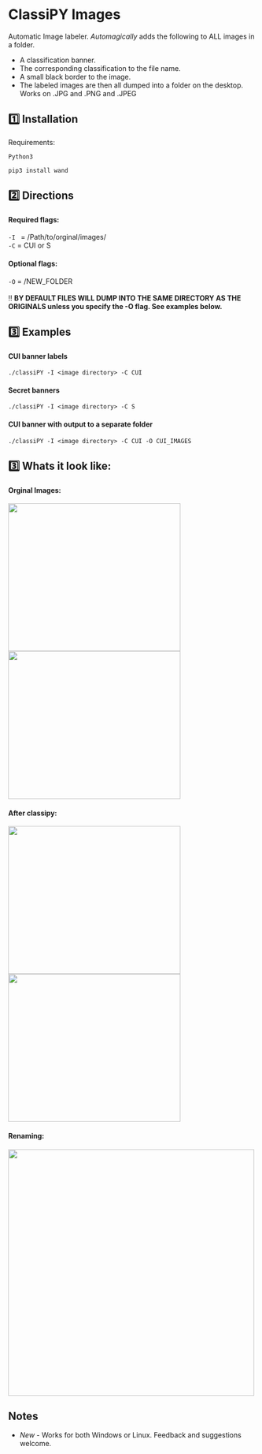 # ClassiPY Images
Automatic Image labeler. *Automagically* adds the following to ALL images in a folder. 
- A classification banner.
-  The corresponding classification to the file name.
- A small black border to the image.<br>
- The labeled images are then all dumped into a folder on the desktop. Works on .JPG and .PNG and .JPEG

## :one: Installation
Requirements:  
```
Python3
```
```
pip3 install wand
```
## :two: Directions
#### Required flags:  
` -I  ` = /Path/to/orginal/images/  
` -C ` = CUI or S  
#### Optional flags:  
` -O ` = /NEW_FOLDER <br>  
:bangbang: **BY DEFAULT FILES WILL DUMP INTO THE SAME DIRECTORY AS THE ORIGINALS unless you specify the -O flag. See examples below.**
## :three: Examples
#### CUI banner labels
`./classiPY -I <image directory> -C CUI` 
#### Secret banners
`./classiPY -I <image directory> -C S` 
#### CUI banner with output to a separate folder
`./classiPY -I <image directory> -C CUI -O CUI_IMAGES`

 ## :three: Whats it look like:   
#### Orginal Images:<br>
<img src="https://github.com/MTTGIT19/ClassiPY/assets/89365060/20ab6abf-ca50-48e2-b0b3-c062b15e36e3" width= "350" height="300">
<img src="https://github.com/MTTGIT19/ClassiPY/assets/89365060/3c1409e0-ce45-4fd6-b47e-1dedf492cece" width= "350" height="300"><br>

#### After classipy:  
<img src="https://github.com/MTTGIT19/ClassiPY/assets/89365060/e16b1464-9404-45da-b19c-6fa72d98a0f5" width= "350" height="300">
<img src="https://github.com/MTTGIT19/ClassiPY/assets/89365060/1cb2f95b-109b-48d9-82d2-e5274ecb7def" width= "350" height="300"><br>   

#### Renaming:<br>  
<img src="https://github.com/MTTGIT19/ClassiPY/assets/89365060/e76df50f-4232-40dc-b0dc-596b15755fe5" width= "500">

## Notes
* *New* - Works for both Windows or Linux. Feedback and suggestions welcome. 
